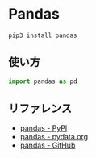 # Pandas

```shell
pip3 install pandas
```

## 使い方

```python
import pandas as pd
```

## リファレンス

- [pandas - PyPI](https://pypi.org/project/pandas/)
- [pandas - pydata.org](https://pandas.pydata.org/)
- [pandas - GitHub](https://github.com/pandas-dev/pandas/)
